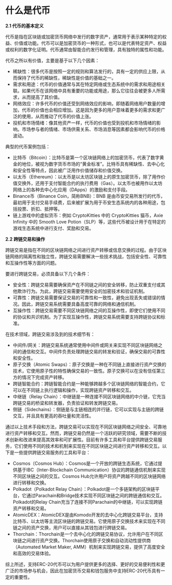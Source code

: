 # 什么是代币

**2.1 代币的基本定义**

代币是指在区块链或加密货币网络中发行的数字资产，通常用于表示某种特定的权益、价值或功能。代币可以是加密货币的一种形式，也可以是代表特定资产、权益或权利的数字化证明。代币通常由智能合约发行和管理，具有独特的属性和功能。

代币之所以有价值，主要是基于以下几个因素：

* 稀缺性：很多代币是按照一定的规则和算法发行的，具有一定的供应上限，从而保持了代币的稀缺性，稀缺性是价值的基础之一。
* 需求和用途：代币的价值通常与其在特定网络或生态系统中的需求和用途相关联。如果代币在该网络中具有重要的功能或用途，那么它往往会被更多人所需求，从而提高了其价值。
* 网络效应：许多代币的价值还受到网络效应的影响，即随着网络用户数量的增加，代币的价值也会相应增加。这是因为更多的用户意味着更多的需求和更广泛的使用，从而推动了代币的价值上涨。
* 投机和市场情绪：像其他资产一样，代币的价值也受到投机和市场情绪的影响。市场参与者的情绪、市场供需关系、市场消息等因素都会影响代币的价格波动。

&#x20;

典型的代币案例包括：

* 比特币（Bitcoin）：比特币是第一个区块链网络上的加密货币，代表了数字黄金的地位，被视为数字货币市场的“黄金标准”。比特币具有稀缺性、去中心化和安全性等特点，因此被广泛用作价值储存和价值交换。
* 以太币（Ethereum）：以太币是以太坊区块链上的原生加密货币，除了用作价值交换外，还用于支付智能合约的执行费用（Gas）。以太币也被用作以太坊网络上的各种去中心化应用（DApps）的激励和支付手段。
* Binance币（Binance Coin，简称BNB）：BNB 是由币安交易所发行的代币，最初用于支付交易手续费，后来被扩展为用于币安生态系统内的各种用途，包括投票、折扣、抵押等。
* 链上游戏中的虚拟货币：例如 CryptoKitties 中的 CryptoKitties 猫币，Axie Infinity 中的 Smooth Love Potion（SLP）等，这些代币被设计用于在特定的游戏生态系统中进行支付、奖励和交易。

&#x20;

**2.2 跨链交易和操作**

跨链交易是指在不同的区块链网络之间进行资产转移或信息交换的过程。由于区块链网络的隔离性和独立性，跨链交易需要解决一些技术挑战，包括安全性、可靠性和互操作性等方面的问题。

要进行跨链交易，必须具备以下几个条件：

* 安全性：跨链交易需要确保资产在不同链之间的安全转移，防止双重支付或其他欺诈行为。为此，跨链交易需要使用安全的加密技术和验证机制。
* 可靠性：跨链交易需要保证交易的可靠性和一致性，避免出现丢失或错误的情况。因此，跨链交易系统需要具备高度可靠的网络和通信机制。
* 互操作性：跨链交易需要不同区块链网络之间的互操作性，即使它们使用不同的协议和共识机制。为了实现互操作性，跨链交易系统需要支持跨链协议和标准。

&#x20;

在技术领域，跨链交易涉及到的技术细节有：

* 中间件/网关：跨链交易系统通常使用中间件或网关来实现不同区块链网络之间的通信和交互。中间件负责处理跨链交易的转发和验证，确保交易的可靠性和安全性。
* 原子交换（Atomic Swaps）：原子交换是一种在不同链上直接进行资产交换的技术，它使用原子性的特性确保交易的一致性。原子交换可以在没有信任第三方的情况下完成资产转移。
* 跨链智能合约：跨链智能合约是一种能够跨越多个区块链网络的智能合约，它可以在不同链上执行逻辑和操作，实现跨链资产转移和交互。
* 中继链（Relay Chain）：中继链是一种连接不同区块链网络的中介链，它充当跨链交易的桥梁和转发器，负责验证和转发跨链交易。
* 侧链（Sidechains）：侧链是与主链相连的并行链，它可以实现与主链的跨链交互，并且具有更高的吞吐量和灵活性。

&#x20;

通过以上技术手段和方法，跨链交易可以实现在不同区块链网络之间安全、可靠地进行资产转移和交互。然而，跨链交易仍然是一个活跃的研究领域，需要不断的技术创新和改进来提高其效率和可扩展性。目前有许多工具和平台提供跨链交易服务，它们使用不同的技术和机制来实现在不同区块链之间进行资产转移和交互。以下是一些提供跨链交易服务的工具和平台：

* Cosmos（Cosmos Hub）：Cosmos是一个开放的跨链生态系统，它通过提供基于IBC（Inter-Blockchain Communication）协议的跨链通信机制来实现不同区块链之间的交互。Cosmos Hub允许用户将资产跨越不同的区块链网络进行转移和交换。
* Polkadot（Polkadot Relay Chain）：Polkadot是一个多链架构的区块链平台，它通过Parachain和Bridge技术实现不同区块链之间的跨链通信和交互。Polkadot的Relay Chain充当了连接不同Parachain的中继链，可以实现跨链资产转移和交易。
* AtomicDEX：AtomicDEX是由Komodo开发的去中心化跨链交易平台，支持比特币、以太坊等主流区块链的跨链交易。它使用原子交换技术来实现在不同链之间的资产交换，用户可以直接从其钱包进行跨链交易。
* Thorchain：Thorchain是一个去中心化的跨链交易协议，允许用户在不同区块链之间进行资产交换。Thorchain使用原子交换和自动流动性提供商（Automated Market Maker, AMM）机制来实现跨链交易，提供了高度安全和高效的交易体验。

&#x20;

综上所述，支持ERC-20代币可以为用户提供更多的选择、更好的交易便利性和更广泛的市场参与机会，因此在加密货币交易和钱包服务中支持ERC-20代币具有一定的重要性。

&#x20;

&#x20;

&#x20;

&#x20;

&#x20;
